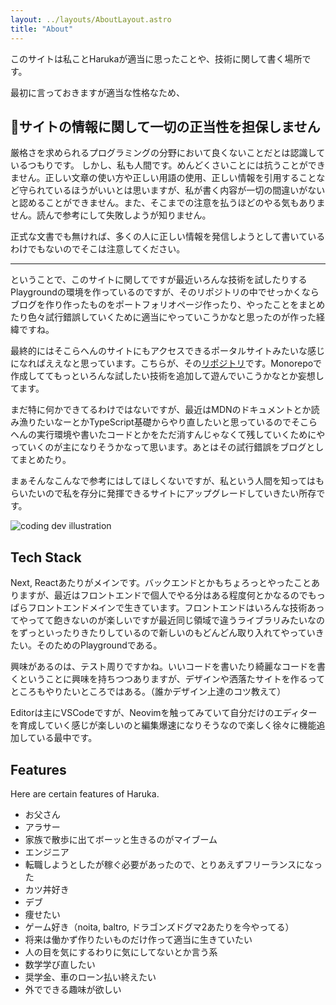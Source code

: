 ```yaml
---
layout: ../layouts/AboutLayout.astro
title: "About"
---
```


このサイトは私ことHarukaが適当に思ったことや、技術に関して書く場所です。

最初に言っておきますが適当な性格なため、

## 🚨サイトの情報に関して一切の正当性を担保しません

厳格さを求められるプログラミングの分野において良くないことだとは認識しているつもりです。
しかし、私も人間です。めんどくさいことには抗うことができません。正しい文章の使い方や正しい用語の使用、正しい情報を引用することなど守られているほうがいいとは思いますが、私が書く内容が一切の間違いがないと認めることができません。また、そこまでの注意を払うほどのやる気もありません。読んで参考にして失敗しようが知りません。

正式な文書でも無ければ、多くの人に正しい情報を発信しようとして書いているわけでもないのでそこは注意してください。

---

ということで、このサイトに関してですが最近いろんな技術を試したりするPlaygroundの環境を作っているのですが、そのリポジトリの中でせっかくならブログを作り作ったものをポートフォリオページ作ったり、やったことをまとめたり色々試行錯誤していくために適当にやっていこうかなと思ったのが作った経緯ですね。

最終的にはそこらへんのサイトにもアクセスできるポータルサイトみたいな感じになればええなと思っています。こちらが、その[リポジトリ](https://github.com/hulk510/playground)です。Monorepoで作成しててもっといろんな試したい技術を追加して遊んでいこうかなとか妄想してます。

まだ特に何かできてるわけではないですが、最近はMDNのドキュメントとか読み漁りたいなーとかTypeScript基礎からやり直したいと思っているのでそこらへんの実行環境や書いたコードとかをただ消すんじゃなくて残していくためにやっていくのが主になりそうかなって思います。あとはその試行錯誤をブログとしてまとめたり。

まぁそんなこんなで参考にはしてほしくないですが、私という人間を知ってはもらいたいので私を存分に発揮できるサイトにアップグレードしていきたい所存です。

<div>
  <img src="/assets/dev.svg" class="sm:w-1/2 mx-auto" alt="coding dev illustration">
</div>

## Tech Stack

Next, Reactあたりがメインです。バックエンドとかもちょろっとやったことありますが、最近はフロントエンドで個人でやる分はある程度何とかなるのでもっぱらフロントエンドメインで生きています。フロントエンドはいろんな技術あってやってて飽きないのが楽しいですが最近同じ領域で違うライブラリみたいなのをずっといったりきたりしているので新しいのもどんどん取り入れてやっていきたい。そのためのPlaygroundである。

興味があるのは、テスト周りですかね。いいコードを書いたり綺麗なコードを書くということに興味を持ちつつありますが、デザインや洒落たサイトを作るってところもやりたいところではある。（誰かデザイン上達のコツ教えて）

Editorは主にVSCodeですが、Neovimを触ってみていて自分だけのエディターを育成していく感じが楽しいのと編集爆速になりそうなので楽しく徐々に機能追加している最中です。

## Features

Here are certain features of Haruka.

- お父さん
- アラサー
- 家族で散歩に出てボーッと生きるのがマイブーム
- エンジニア
- 転職しようとしたが稼ぐ必要があったので、とりあえずフリーランスになった
- カツ丼好き
- デブ
- 痩せたい
- ゲーム好き（noita, baltro, ドラゴンズドグマ2あたりを今やってる）
- 将来は働かず作りたいものだけ作って適当に生きていたい
- 人の目を気にするわりに気にしてないとか言う系
- 数学学び直したい
- 奨学金、車のローン払い終えたい
- 外でできる趣味が欲しい
